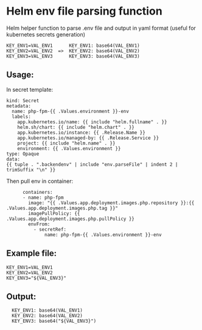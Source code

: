 # Helm env file parsing function
Helm helper function to parse .env file and output in yaml format (useful for kubernetes secrets generation)
```
KEY_ENV1=VAL_ENV1      KEY_ENV1: base64(VAL_ENV1)
KEY_ENV2=VAL_ENV2  =>  KEY_ENV2: base64(VAL_ENV2)
KEY_ENV3=VAL_ENV3      KEY_ENV3: base64(VAL_ENV3)
```

## Usage:
In secret template:
```
kind: Secret
metadata:
  name: php-fpm-{{ .Values.environment }}-env
  labels:
    app.kubernetes.io/name: {{ include "helm.fullname" . }}
    helm.sh/chart: {{ include "helm.chart" . }}
    app.kubernetes.io/instance: {{ .Release.Name }}
    app.kubernetes.io/managed-by: {{ .Release.Service }}
    project: {{ include "helm.name" . }}
    environment: {{ .Values.environment }}
type: Opaque
data:
{{ tuple . ".backendenv" | include "env.parseFile" | indent 2 | trimSuffix "\n" }}
```
Then pull env in container:
```
      containers:
      - name: php-fpm
        image: "{{ .Values.app.deployment.images.php.repository }}:{{ .Values.app.deployment.images.php.tag }}"
        imagePullPolicy: {{ .Values.app.deployment.images.php.pullPolicy }}
        envFrom:
          - secretRef:
              name: php-fpm-{{ .Values.environment }}-env
```

## Example file:
```
KEY_ENV1=VAL_ENV1
KEY_ENV2=VAL_ENV2
KEY_ENV3="${VAL_ENV3}"
```

## Output:
```
  KEY_ENV1: base64(VAL_ENV1)
  KEY_ENV2: base64(VAL_ENV2)
  KEY_ENV3: base64("${VAL_ENV3}")
```
